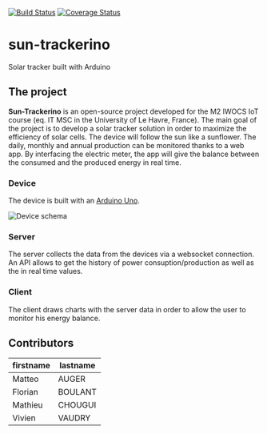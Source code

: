 [![Build Status](https://travis-ci.org/matteoauger/sun-trackerino.svg?branch=master)](https://travis-ci.org/matteoauger/sun-trackerino) [![Coverage Status](https://coveralls.io/repos/github/matteoauger/sun-trackerino/badge.svg?branch=master)](https://coveralls.io/github/matteoauger/sun-trackerino?branch=master)

# sun-trackerino 

Solar tracker built with Arduino

## The project

**Sun-Trackerino** is an open-source project developed for the M2 IWOCS IoT course (eq. IT MSC in the University of Le Havre, France).
The main goal of the project is to develop a solar tracker solution in order to maximize the efficiency of solar cells. The device will follow the sun like a sunflower.
The daily, monthly and annual production can be monitored thanks to a web app. By interfacing the electric meter, the app will
give the balance between the consumed and the produced energy in real time.

### Device

The device is built with an [Arduino Uno](https://store.arduino.cc/arduino-uno-rev3).

![Device schema](device/resources/circuit.png "Device schema")

### Server

The server collects the data from the devices via a websocket connection. An API allows to get the history of power consuption/production as well as the in real time values. 

### Client

The client draws charts with the server data in order to allow the user to monitor his energy balance.

## Contributors

firstname | lastname 
----------|----------
Matteo    | AUGER    
Florian   | BOULANT  
Mathieu   | CHOUGUI  
Vivien    | VAUDRY   
